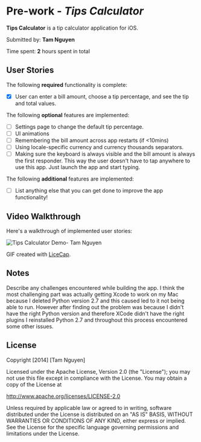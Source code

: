 # Pre-work - *Tips Calculator*

**Tips Calculator** is a tip calculator application for iOS.

Submitted by: **Tam Nguyen**

Time spent: **2** hours spent in total

## User Stories

The following **required** functionality is complete:
* [x] User can enter a bill amount, choose a tip percentage, and see the tip and total values.

The following **optional** features are implemented:
* [ ] Settings page to change the default tip percentage.
* [ ] UI animations
* [ ] Remembering the bill amount across app restarts (if <10mins)
* [ ] Using locale-specific currency and currency thousands separators.
* [ ] Making sure the keyboard is always visible and the bill amount is always the first responder. This way the user doesn't have to tap anywhere to use this app. Just launch the app and start typing.

The following **additional** features are implemented:

- [ ] List anything else that you can get done to improve the app functionality!

## Video Walkthrough 

Here's a walkthrough of implemented user stories:

<img src='https://i.imgur.com/N1FHgqw.gif' title='Tips Calculator Demo- Tam Nguyen' width='' alt='Tips Calculator Demo- Tam Nguyen' />

GIF created with [LiceCap](http://www.cockos.com/licecap/).

## Notes

Describe any challenges encountered while building the app.
I think the most challenging part was actually getting Xcode to work on my Mac because I deleted Python version 2.7 and this caused led to it not being able to run. However after finding out the problem was because I didn't have the right Python version and therefore XCode didn't have the right plugins I reinstalled Python 2.7 and throughout this process encountered some other issues.

## License

Copyright [2014] [Tam Nguyen]

Licensed under the Apache License, Version 2.0 (the "License");
you may not use this file except in compliance with the License.
You may obtain a copy of the License at

http://www.apache.org/licenses/LICENSE-2.0

Unless required by applicable law or agreed to in writing, software
distributed under the License is distributed on an "AS IS" BASIS,
WITHOUT WARRANTIES OR CONDITIONS OF ANY KIND, either express or implied.
See the License for the specific language governing permissions and
limitations under the License.